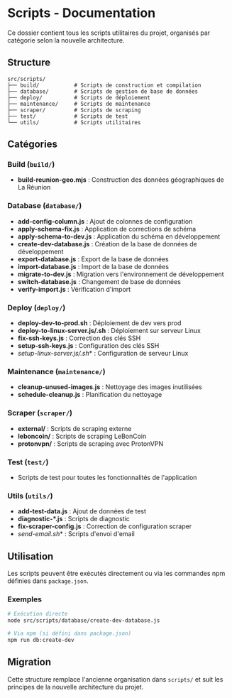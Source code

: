 # Scripts - Documentation

Ce dossier contient tous les scripts utilitaires du projet, organisés par catégorie selon la nouvelle architecture.

## Structure

```
src/scripts/
├── build/           # Scripts de construction et compilation
├── database/        # Scripts de gestion de base de données
├── deploy/          # Scripts de déploiement
├── maintenance/     # Scripts de maintenance
├── scraper/         # Scripts de scraping
├── test/            # Scripts de test
└── utils/           # Scripts utilitaires
```

## Catégories

### Build (`build/`)
- **build-reunion-geo.mjs** : Construction des données géographiques de La Réunion

### Database (`database/`)
- **add-config-column.js** : Ajout de colonnes de configuration
- **apply-schema-fix.js** : Application de corrections de schéma
- **apply-schema-to-dev.js** : Application du schéma en développement
- **create-dev-database.js** : Création de la base de données de développement
- **export-database.js** : Export de la base de données
- **import-database.js** : Import de la base de données
- **migrate-to-dev.js** : Migration vers l'environnement de développement
- **switch-database.js** : Changement de base de données
- **verify-import.js** : Vérification d'import

### Deploy (`deploy/`)
- **deploy-dev-to-prod.sh** : Déploiement de dev vers prod
- **deploy-to-linux-server.js/.sh** : Déploiement sur serveur Linux
- **fix-ssh-keys.js** : Correction des clés SSH
- **setup-ssh-keys.js** : Configuration des clés SSH
- **setup-linux-server*.js/.sh** : Configuration de serveur Linux

### Maintenance (`maintenance/`)
- **cleanup-unused-images.js** : Nettoyage des images inutilisées
- **schedule-cleanup.js** : Planification du nettoyage

### Scraper (`scraper/`)
- **external/** : Scripts de scraping externe
- **leboncoin/** : Scripts de scraping LeBonCoin
- **protonvpn/** : Scripts de scraping avec ProtonVPN

### Test (`test/`)
- Scripts de test pour toutes les fonctionnalités de l'application

### Utils (`utils/`)
- **add-test-data.js** : Ajout de données de test
- **diagnostic-*.js** : Scripts de diagnostic
- **fix-scraper-config.js** : Correction de configuration scraper
- **send-email*.sh** : Scripts d'envoi d'email

## Utilisation

Les scripts peuvent être exécutés directement ou via les commandes npm définies dans `package.json`.

### Exemples

```bash
# Exécution directe
node src/scripts/database/create-dev-database.js

# Via npm (si défini dans package.json)
npm run db:create-dev
```

## Migration

Cette structure remplace l'ancienne organisation dans `scripts/` et suit les principes de la nouvelle architecture du projet.
